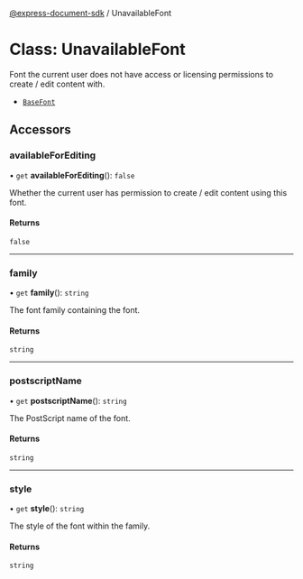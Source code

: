 [@express-document-sdk](../overview.md) / UnavailableFont
# Class: UnavailableFont

Font the current user does not have access or licensing permissions to create / edit content with.



- [`BaseFont`](BaseFont.md)


## Accessors

### availableForEditing

• `get` **availableForEditing**(): `false`

Whether the current user has permission to create / edit content using this font.

#### Returns

`false`

---

### family

• `get` **family**(): `string`

The font family containing the font.

#### Returns

`string`

---

### postscriptName

• `get` **postscriptName**(): `string`

The PostScript name of the font.

#### Returns

`string`

---

### style

• `get` **style**(): `string`

The style of the font within the family.

#### Returns

`string`
